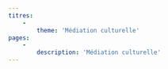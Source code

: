 ```yaml
---
titres:
    -
        theme: 'Médiation culturelle'
pages:
    -
        description: 'Médiation culturelle'
---
```


